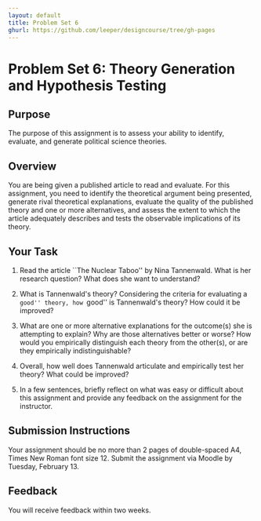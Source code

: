 ```yaml
---
layout: default
title: Problem Set 6
ghurl: https://github.com/leeper/designcourse/tree/gh-pages
---
```


# Problem Set 6: Theory Generation and Hypothesis Testing

## Purpose

The purpose of this assignment is to assess your ability to identify, evaluate, and generate political science theories.

## Overview

You are being given a published article to read and evaluate. For this assignment, you need to identify the theoretical argument being presented, generate rival theoretical explanations, evaluate the quality of the published theory and one or more alternatives, and assess the extent to which the article adequately describes and tests the observable implications of its theory.

## Your Task

 1. Read the article ``The Nuclear Taboo'' by Nina Tannenwald. What is her research question? What does she want to understand?

 2. What is Tannenwald's theory? Considering the criteria for evaluating a ``good'' theory, how ``good'' is Tannenwald's theory? How could it be improved?

 3. What are one or more alternative explanations for the outcome(s) she is attempting to explain? Why are those alternatives better or worse? How would you empirically distinguish each theory from the other(s), or are they empirically indistinguishable?

 4. Overall, how well does Tannenwald articulate and empirically test her theory? What could be improved?

 5. In a few sentences, briefly reflect on what was easy or difficult about this assignment and provide any feedback on the assignment for the instructor.

## Submission Instructions

Your assignment should be no more than 2 pages of double-spaced A4, Times New Roman font size 12. Submit the assignment via Moodle by Tuesday, February 13.

## Feedback

You will receive feedback within two weeks.
